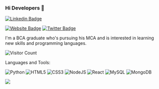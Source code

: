 ### Hi Developers 👋
<!--
[![YouTube Badge](https://img.shields.io/badge/YouTube-DeveloperFunnel-red)](https://www.youtube.com/developerfunnel)-->
[![Linkedin Badge](https://img.shields.io/badge/-Abhishek-blue?style=flat-square&logo=Linkedin&logoColor=white&link=https://www.linkedin.com/in/abhishek-rawat-3b900017b/)](https://www.linkedin.com/in/abhishek-rawat-3b900017b/)
<!--[![Website Badge](https://img.shields.io/badge/WebSite-Aakash-green)](https://www.aakash.me)-->
[![Website Badge](https://img.shields.io/badge/StackOverflow-Abhishek-pink)](https://stackoverflow.com/users/16671144/abhishek-rawat)
[![Twitter Badge](http://img.shields.io/badge/Twitter-blue-Abhishek-grey)](https://twitter.com/Abhiii_rawat)

I'm a BCA graduate who's pursuing his MCA and is interested in learning new skills and programming languages.


![Visitor Count](https://profile-counter.glitch.me/abhishekrawat4282/count.svg)

<!-- <div>
  <h4>🏆 Github Profile Trophy</h4>
  <a href="https://github.com/ryo-ma/github-profile-trophy">
    <img src="https://github-profile-trophy.vercel.app/?username=aakashdeveloper&column=7"/>
  </a>
</div> -->

Languages and Tools:


<!-- <img alt="Adobe XD" src="https://img.shields.io/badge/adobexd-%23FF26BE.svg?style=flat-square&logo=adobexd&logoColor=white"/> <img alt="Figma" src="https://img.shields.io/badge/figma-%23F24E1E.svg?style=flat-square&logo=figma&logoColor=white"/>--> <img alt="Python" src="https://img.shields.io/badge/Python-green> <img alt="Bootstrap" src="https://img.shields.io/badge/bootstrap-%23563D7C.svg?style=flat-square&logo=bootstrap&logoColor=white"/> <!--<img alt="Java" src="https://img.shields.io/badge/java-%23ED8B00.svg?style=flat-square&logo=java&logoColor=white"/> <img alt="PHP" src="https://img.shields.io/badge/php-%23777BB4.svg?style=flat-square&logo=php&logoColor=white"/>--> <img alt="HTML5" src="https://img.shields.io/badge/html5-%23E34F26.svg?style=flat-square&logo=html5&logoColor=white"/> <img alt="CSS3" src="https://img.shields.io/badge/css3-%231572B6.svg?style=flat-square&logo=css3&logoColor=white"/> <img alt="NodeJS" src="https://img.shields.io/badge/node.js-%2343853D.svg?style=flat-square&logo=node-dot-js&logoColor=white"/> <img alt="React" src="https://img.shields.io/badge/react-%2320232a.svg?style=flat-square&logo=react&logoColor=%2361DAFB"/> <!--<img alt="Angular" src="https://img.shields.io/badge/angular-%23DD0031.svg?flat-square&logo=angular&logoColor=white"/> <img alt="Azure" src="https://img.shields.io/badge/azure-%230072C6.svg?style=flat-square&logo=azure-devops&logoColor=white"/>--> <img alt="MySQL" src="https://img.shields.io/badge/mysql-%2300f.svg?style=flat-square&logo=mysql&logoColor=white"/> <img alt="MongoDB" src ="https://img.shields.io/badge/MongoDB-%234ea94b.svg?style=flat-square&logo=mongodb&logoColor=white"/>

![](https://activity-graph.herokuapp.com/graph?username=abhishekrawat4282&theme=react-dark&area=true)


<!--
**abhishekrawat4282/abhishekrawat4282** is a ✨ _special_ ✨ repository because its `README.md` (this file) appears on your GitHub profile.

Here are some ideas to get you started:

- 🔭 I’m currently working on ...
- 🌱 I’m currently learning ...
- 👯 I’m looking to collaborate on ...
- 🤔 I’m looking for help with ...
- 💬 Ask me about ...
- 📫 How to reach me: ...
- 😄 Pronouns: ...
- ⚡ Fun fact: ...
-->
